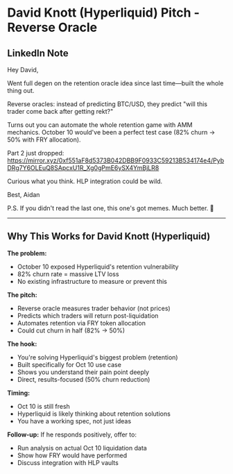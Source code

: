 # David Knott (Hyperliquid) Pitch - Reverse Oracle

## LinkedIn Note

Hey David,

Went full degen on the retention oracle idea since last time—built the whole thing out.

Reverse oracles: instead of predicting BTC/USD, they predict "will this trader come back after getting rekt?" 

Turns out you can automate the whole retention game with AMM mechanics. October 10 would've been a perfect test case (82% churn → 50% with FRY allocation).

Part 2 just dropped: https://mirror.xyz/0xf551aF8d5373B042DBB9F0933C59213B534174e4/PybDRg7Y6OLEuQ8SApcxU1R_Xg0gPmE6ySX4YmBjLR8

Curious what you think. HLP integration could be wild.

Best,
Aidan

P.S. If you didn't read the last one, this one's got memes. Much better. 🍟

---

## Why This Works for David Knott (Hyperliquid)

**The problem:**
- October 10 exposed Hyperliquid's retention vulnerability
- 82% churn rate = massive LTV loss
- No existing infrastructure to measure or prevent this

**The pitch:**
- Reverse oracle measures trader behavior (not prices)
- Predicts which traders will return post-liquidation
- Automates retention via FRY token allocation
- Could cut churn in half (82% → 50%)

**The hook:**
- You're solving Hyperliquid's biggest problem (retention)
- Built specifically for Oct 10 use case
- Shows you understand their pain point deeply
- Direct, results-focused (50% churn reduction)

**Timing:**
- Oct 10 is still fresh
- Hyperliquid is likely thinking about retention solutions
- You have a working spec, not just ideas

**Follow-up:**
If he responds positively, offer to:
- Run analysis on actual Oct 10 liquidation data
- Show how FRY would have performed
- Discuss integration with HLP vaults

